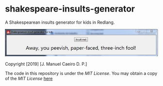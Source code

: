 # shakespeare-insults-generator
A Shakespearean insults generator for kids in Redlang.

![insults_generator](https://github.com/manuelcaeiro/shakespeare-insults-generator/blob/master/insults_generator.JPG)

Copyright [2019] [J. Manuel Caeiro D. P.]

The code in this repository is under the _MIT License_. You may obtain a copy of the _MIT License_ [here](https://opensource.org/licenses/MIT)
